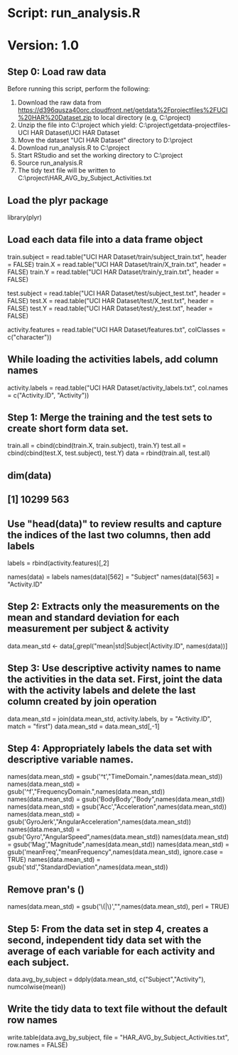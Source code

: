 # Script:  run_analysis.R
# Version: 1.0

## Step 0: Load raw data
Before running this script, perform the following:

1. Download the raw data from https://d396qusza40orc.cloudfront.net/getdata%2Fprojectfiles%2FUCI%20HAR%20Dataset.zip
   to local directory (e.g, C:\project)
2. Unzip the file into C:\project which yield:
   C:\project\getdata-projectfiles-UCI HAR Dataset\UCI HAR Dataset
3. Move the dataset "UCI HAR Dataset" directory to D:\project
4. Download run_analysis.R to C:\project
5. Start RStudio and set the working directory to C:\project
6. Source run_analysis.R
7. The tidy text file will be written to C:\project\HAR_AVG_by_Subject_Activities.txt

## Load the plyr package

library(plyr)

## Load each data file into a data frame object

train.subject = read.table("UCI HAR Dataset/train/subject_train.txt", header = FALSE)
train.X = read.table("UCI HAR Dataset/train/X_train.txt", header = FALSE)
train.Y = read.table("UCI HAR Dataset/train/y_train.txt", header = FALSE)

test.subject = read.table("UCI HAR Dataset/test/subject_test.txt", header = FALSE)
test.X = read.table("UCI HAR Dataset/test/X_test.txt", header = FALSE)
test.Y = read.table("UCI HAR Dataset/test/y_test.txt", header = FALSE)

activity.features = read.table("UCI HAR Dataset/features.txt", colClasses = c("character"))

## While loading the activities labels, add column names

activity.labels = read.table("UCI HAR Dataset/activity_labels.txt", col.names = c("Activity.ID", "Activity"))

## Step 1: Merge the training and the test sets to create short form data set.

train.all = cbind(cbind(train.X, train.subject), train.Y)
test.all = cbind(cbind(test.X, test.subject), test.Y)
data = rbind(train.all, test.all)

## dim(data)
## [1] 10299   563


## Use "head(data)" to review results and capture the indices of the last two columns, then add labels

labels = rbind(activity.features)[,2]

names(data) = labels
names(data)[562] = "Subject"
names(data)[563] = "Activity.ID"

## Step 2: Extracts only the measurements on the mean and standard deviation for each measurement per subject & activity

data.mean_std <- data[,grepl("mean|std|Subject|Activity.ID", names(data))]

## Step 3: Use descriptive activity names to name the activities in the data set. First, joint the data with the activity labels and delete the last column created by join operation

data.mean_std = join(data.mean_std, activity.labels, by = "Activity.ID", match = "first")
data.mean_std = data.mean_std[,-1]

## Step 4: Appropriately labels the data set with descriptive variable names. 

names(data.mean_std) = gsub('^t',"TimeDomain.",names(data.mean_std))
names(data.mean_std) = gsub('^f',"FrequencyDomain.",names(data.mean_std))
names(data.mean_std) = gsub('BodyBody',"Body",names(data.mean_std))
names(data.mean_std) = gsub('Acc',"Acceleration",names(data.mean_std))
names(data.mean_std) = gsub('GyroJerk',"AngularAcceleration",names(data.mean_std))
names(data.mean_std) = gsub('Gyro',"AngularSpeed",names(data.mean_std))
names(data.mean_std) = gsub('Mag',"Magnitude",names(data.mean_std))
names(data.mean_std) = gsub('meanFreq',"meanFrequency",names(data.mean_std), ignore.case = TRUE)
names(data.mean_std) = gsub('std',"StandardDeviation",names(data.mean_std))

## Remove pran's ()

names(data.mean_std) = gsub('\\(|\\)',"",names(data.mean_std), perl = TRUE)

## Step 5: From the data set in step 4, creates a second, independent tidy data set with the average of each variable for each activity and each subject.

data.avg_by_subject = ddply(data.mean_std, c("Subject","Activity"), numcolwise(mean))

## Write the tidy data to text file without the default row names

write.table(data.avg_by_subject, file = "HAR_AVG_by_Subject_Activities.txt", row.names = FALSE)

